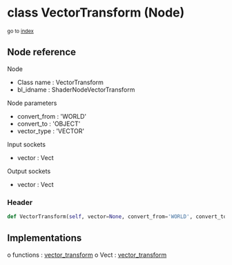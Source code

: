 # class VectorTransform (Node)

<sub>go to [index](/docs/index.md)</sub>

## Node reference

Node
 - Class name : VectorTransform
 - bl_idname : ShaderNodeVectorTransform

Node parameters
 - convert_from : 'WORLD'
 - convert_to : 'OBJECT'
 - vector_type : 'VECTOR'

Input sockets
 - vector : Vect

Output sockets
 - vector : Vect

### Header

``` python
def VectorTransform(self, vector=None, convert_from='WORLD', convert_to='OBJECT', vector_type='VECTOR', node_label=None, node_color=None):
```

## Implementations

o functions : [vector_transform](/docs/Shader_classes/GLOBAL.md#vector_transform)
o Vect : [vector_transform](/docs/Shader_classes/Vect.md#vector_transform)

